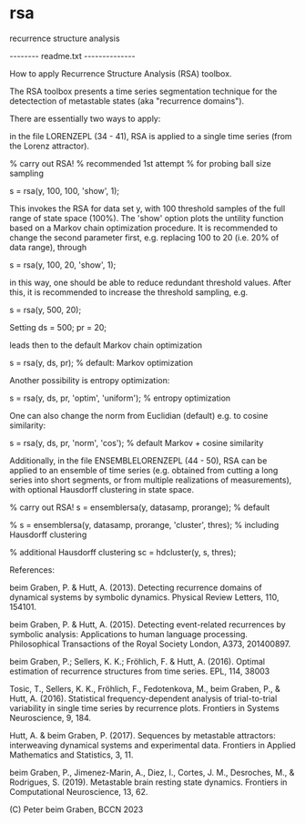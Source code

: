 # rsa
recurrence structure analysis

-------- readme.txt --------------

How to apply Recurrence Structure Analysis (RSA) toolbox.

The RSA toolbox presents a time series segmentation technique for the detectection of metastable states (aka "recurrence domains").

There are essentially two ways to apply:

in the file LORENZEPL (34 - 41), RSA is applied to a single time series (from the Lorenz attractor).


% carry out RSA!
% recommended 1st attempt
% for probing ball size sampling

s = rsa(y, 100, 100, 'show', 1);

This invokes the RSA for data set y, with 100 threshold samples of the full range of state space (100%). The 'show' option plots the untility function based on a Markov chain optimization procedure. It is recommended to change the second parameter first, e.g. replacing 100 to 20 (i.e. 20% of data range), through

s = rsa(y, 100, 20, 'show', 1);

in this way, one should be able to reduce redundant threshold values. After this, it is recommended to increase the threshold sampling, e.g.

s = rsa(y, 500, 20);


Setting
ds = 500;
pr = 20;

leads then to the default Markov chain optimization 

s = rsa(y, ds, pr);                       % default: Markov optimization

Another possibility is entropy optimization:

s = rsa(y, ds, pr, 'optim', 'uniform'); % entropy optimization

One can also change the norm from Euclidian (default) e.g. to cosine similarity:

s = rsa(y, ds, pr, 'norm', 'cos');      % default Markov  + cosine similarity


Additionally, in the file ENSEMBLELORENZEPL (44 - 50), RSA can be applied to an ensemble of time series (e.g. obtained from cutting a long series into short segments, or from multiple realizations of measurements), with optional Hausdorff clustering in state space.


% carry out RSA!
s = ensemblersa(y, datasamp, prorange);     % default

% s = ensemblersa(y, datasamp, prorange, 'cluster', thres);
%           including Hausdorff clustering

% additional Hausdorff clustering
sc = hdcluster(y, s, thres); 



References:

beim Graben, P. & Hutt, A. (2013). Detecting recurrence domains of
dynamical systems by symbolic dynamics.
Physical Review Letters, 110, 154101.

beim Graben, P. & Hutt, A. (2015). Detecting event-related recurrences 
by symbolic analysis: Applications to human language processing.
Philosophical Transactions of the Royal Society London, A373, 201400897.

beim Graben, P.; Sellers, K. K.; Fröhlich, F. & Hutt, A. (2016).
Optimal estimation of recurrence structures from time series.
EPL, 114, 38003

Tosic, T., Sellers, K. K., Fröhlich, F., Fedotenkova, M., beim Graben, P., & Hutt, A. (2016). Statistical frequency-dependent analysis of trial-to-trial variability in single time series by recurrence plots. Frontiers in Systems Neuroscience, 9, 184.

Hutt, A. & beim Graben, P. (2017). Sequences by metastable attractors: 
interweaving dynamical systems and experimental data. 
Frontiers in Applied Mathematics and Statistics, 3, 11.

beim Graben, P., Jimenez-Marin, A., Diez, I., Cortes, J. M., Desroches, M., & Rodrigues, S. (2019). Metastable brain resting state dynamics. Frontiers in Computational Neuroscience, 13, 62.


(C) Peter beim Graben, BCCN 2023
